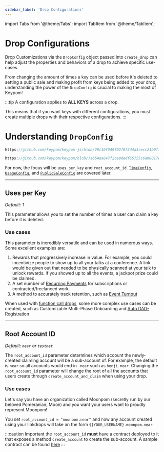 ```yaml
---
sidebar_label: 'Drop Configurations'
---
```

import Tabs from '@theme/Tabs';
import TabItem from '@theme/TabItem';

# Drop Configurations
Drop Customizations via the `DropConfig` object passed into `create_drop` can help adjust the properties and behaviors of a drop to achieve specific use-cases.

From changing the amount of times a key can be used before it's deleted to setting a public sale and making profit from keys being added to your drop, understanding the power of the `DropConfig` is crucial to making the most of Keypom!

:::tip
A configuration applies to **ALL KEYS** across a drop.  

This means that if you want keys with different configurations, you must create multiple drops with their respective configurations.
:::

# Understanding `DropConfig`
<Tabs>
<TabItem value="KPJS" label="🔑Keypom-JS SDK">

```ts reference
https://github.com/keypom/keypom-js/blob/29c10f949f02f673d4a3cecc21b0f74bca600075/src/lib/types/drops.ts#L64-L82
```

</TabItem>
<TabItem value="KP" label="🗝️Keypom Contract">

```rust reference
https://github.com/keypom/keypom/blob/7a654aa847f2ce9dedf65755c6a08817eece4666/contract/src/models/json_types.rs#L56-L73
```

</TabItem>
</Tabs>

For now, the focus will be `uses_per_key` and `root_account_id`. [`TimeConfig`](time-customization.md), [`UsageConfig`](usage-customization.md), and [`PublicSaleConfig`](sale-customization.md) are covered later.

---

## Uses per Key
*Default: 1*  

This parameter allows you to set the number of times a user can claim a key before it is deleted.

### Use cases
This parameter is incredibly versatile and can be used in numerous ways. Some excellent examples are:  

1. Rewards that progressively increase in value. For example, you could incentivize people to show up to all your talks at a conference. A link would be given out that needed to be physically scanned at your talk to unlock rewards. If you showed up to all the events, a jackpot prize could be claimed.  
2. A set number of [Recurring Payments](../../GithubReadme/TypesOfDrops/simple-drops.md#recurring-payments) for subscriptions or contracted/freelanced work.  
3. A method to accurately track retention, such as [Event Turnout](../../GithubReadme/TypesOfDrops/fc-drops.md#nft-ticketing)


When used with [function call drops](fc-drops.md), some more complex use cases can be created, such as Customizable Multi-Phase Onboarding and [Auto DAO-Registration](../../../../Tutorials/Advanced/daos/introduction.md)

---

## Root Account ID
*Default: `near` or `testnet`*  

The `root_account_id` parameter determines which account the newly-created claiming account will be a sub-account of. For example, the default is `near` so all accounts would end in `.near` such as `benji.near`. Changing the `root_account_id` parameter will change the root of all the accounts that users create through `create_account_and_claim` when using your drop.  

### Use cases
Let's say you have an organization called Moonpom (secretly run by our beloved Pomeranian, Moon) and you want your users want to proudly represent Moonpom!

You set `root_account_id = "moonpom.near"` and now any account created using your linkdrops will take on the form `${YOUR_USERNAME}.moonpom.near`

:::caution Important
the `root_account_id` **must** have a contract deployed to it that exposes a method `create_account` to create the sub-account. A sample contract can be found [here](https://github.com/near/near-linkdrop)
:::

